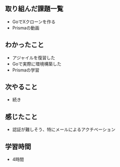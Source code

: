 ## 取り組んだ課題一覧
- GoでXクローンを作る
- Prismaの動画

## わかったこと
- アジャイルを復習した
- Goで実際に環境構築した
- Prismaの学習

## 次やること
- 続き

## 感じたこと
- 認証が難しそう、特にメールによるアクチベーション

## 学習時間
- 4時間